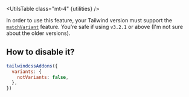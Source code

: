 <script>
	import UtilsTable from '$lib/UtilsTable.svelte'
	const utilities = {
		'.not-first': {
			'&:not(:first-child)': '',
		},
		'.not-last': {
			'&:not(:last-child)': '',
		},
		'.not-first-of-type': {
			'&:not(:first-of-type)': '',
		},
		'.not-last-of-type': {
			'&:not(:last-of-type)': '',
		},
		'.not-[VALUE]': {
			'&:not(VALUE)': '',
		},
	}
</script>

<UtilsTable class="mt-4" {utilities} />

In order to use this feature, your Tailwind version must support the [`matchVariant`](https://tailwindcss.com/docs/plugins#dynamic-variants) feature. You're safe if using `v3.2.1` or above (I'm not sure about the older versions).

## How to disable it?

```js
tailwindcssAddons({
  variants: {
    notVariants: false,
  },
})
```
